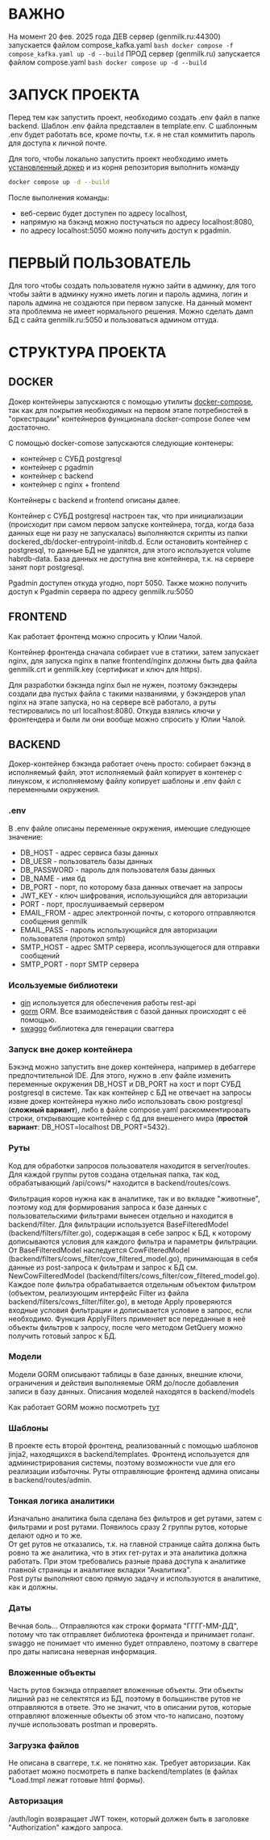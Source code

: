 # ВАЖНО

На момент 20 фев. 2025 года ДЕВ сервер (genmilk.ru:44300) запускается файлом compose_kafka.yaml ```bash docker compose -f compose_kafka.yaml up -d --build``` ПРОД сервер (genmilk.ru) запускается файлом compose.yaml ```bash docker compose up -d --build```


# ЗАПУСК ПРОЕКТА  

Перед тем как запустить проект, необходимо создать .env файл в папке backend. Шаблон .env файла представлен в template.env. С шаблонным .env будет работать все, кроме почты, т.к. я не стал коммитить пароль для доступа к личной почте.  

Для того, чтобы локально запустить проект необходимо иметь [установленный докер](https://docs.docker.com/engine/install/) и из корня репозитория выполнить команду  

``` bash
docker compose up -d --build
```

После выполнения команды:  

- веб-сервис будет доступен по адресу localhost,  
- напрямую на бэкэнд можно постучаться по адресу localhost:8080,  
- по адресу localhost:5050 можно получить доступ к pgadmin.  

# ПЕРВЫЙ ПОЛЬЗОВАТЕЛЬ  

Для того чтобы создать пользователя нужно зайти в админку, для того чтобы зайти в админку нужно иметь логин и пароль админа, логин и пароль админа не создаются при первом запуске. На данный момент эта проблемма не имеет нормального решения. Можно сделать дамп БД с сайта genmilk.ru:5050 и пользоваться админом оттуда.  

# СТРУКТУРА ПРОЕКТА  

## DOCKER  

Докер контейнеры запускаются с помощью утилиты [docker-compose](https://docs.docker.com/compose/), так как для покрытия необходимых на первом этапе потребностей в "оркестрации" контейнеров функционала docker-compose более чем достаточно.  

С помощью docker-comose запускаются следующие контенеры:  

- контейнер с СУБД postgresql  
- контейнер с pgadmin  
- контейнер с backend
- контейнер с nginx + frontend  

Контейнеры с backend и frontend описаны далее.  
  
Контейнер с СУБД postgresql настроен так, что при инициализации (происходит при самом первом запуске контейнера, тогда, когда база данных еще ни разу не запускалась) выполняются скрипты из папки dockered_db/docker-entrypoint-initdb.d. Если остановить контейнер с postgresql, то данные БД не удалятся, для этого используется volume habrdb-data. База данных не доступна вне контейнера, т.к. на сервере занят порт postgresql.  
  
Pgadmin доступен откуда угодно, порт 5050. Также можно получить доступ к Pgadmin сервера по адресу genmilk.ru:5050

## FRONTEND  

Как работает фронтенд можно спросить у Юлии Чалой.  
  
Контейнер фронтенда сначала собирает vue в статики, затем запускает nginx, для запуска nginx в папке frontend/nginx должны быть два файла genmilk.crt и genmilk.key (сертификат и ключ для https).  
  
Для разработки бэкэнда nginx был не нужен, поэтому бэкэндеры создали два пустых файла с такими названиями, у бэкэндеров упал nginx на этапе запуска, но на сервере всё работало, а руты тестировались по url localhost:8080. Откуда взялись ключи у фронтендера и были ли они вообще можно спросить у Юлии Чалой.

## BACKEND  

Докер-контейнер бэкэнда работает очень просто: собирает бэкэнд в исполняемый файл, этот исполняемый файл копирует в контенер с линуксом, к исполняемому файлу копирует шаблоны и .env файл с переменными окружения.  

### .env  

В .env файле описаны переменные окружения, имеющие следующее значение:  

- DB_HOST - адрес сервиса базы данных
- DB_UESR - пользователь базы данных  
- DB_PASSWORD - пароль для пользователя базы данных  
- DB_NAME - имя бд  
- DB_PORT - порт, по которому база данных отвечает на запросы  
- JWT_KEY - ключ шифрования, использующийся для авторизации  
- PORT - порт, прослушиваемый сервером  
- EMAIL_FROM - адрес электронной почты, с которого отправляются сообщения genmilk
- EMAIL_PASS - пароль использующийся для авторизации пользователя (протокол smtp)
- SMTP_HOST - адрес SMTP сервера, исопльзующегося для отправки сообщений  
- SMTP_PORT - порт SMTP сервера  

### Исользуемые библиотеки  

- [gin](https://gin-gonic.com/) используется для обеспечения работы rest-api  
- [gorm](https://gorm.io/) ORM. Все взаимодействия с базой данных происходят с её помощью.  
- [swaggo](https://github.com/swaggo/swag) библиотека для генерации сваггера  

### Запуск вне докер контейнера  
  
Бэкэнд можно запустить вне докер контейнера, например в дебаггере предпочтительной IDE. Для этого, нужно в .env файле изменить переменные окружения DB_HOST и DB_PORT на хост и порт СУБД postgresql в системе. Так как контейнер с БД не отвечает на запросы извне докер контейнера нужно либо использовать свою postgresql (**сложный вариант**), либо в файле compose.yaml раскомментировать строки, открывающие контейнер с бд для внешенего мира (**простой вариант**: DB_HOST=localhost DB_PORT=5432).  

### Руты  

Код для обработки запросов пользователя находится в server/routes. Для каждой группы рутов создана отдельная папка, так код, обрабатывающий /api/cows/* находится в backend/routes/cows.  

Фильтрация коров нужна как в аналитике, так и во вкладке "животные", поэтому код для формирования запроса к базе данных с пользовательскими фильтрами вынесен отдельно и находится в backend/filter. Для фильтрации используется BaseFilteredModel (backend/filters/filter.go), содержащая в себе запрос к БД, к которому дописываются условия для каждого фильтра и параметры фильтрации. От BaseFilteredModel наследуется CowFilteredModel (backend/filters/cows_filter/cow_filtered_model.go), принимающая в себя данные из post-запроса к фильтрам и запрос к БД см. NewCowFilteredModel (backend/filters/cows_filter/cow_filtered_model.go). Каждое поле фильтра обрабатывается отдельным объектом фильтром (объектом, реализующим интерфейс Filter из файла backend/filters/cows_filter/filter.go), в методе Apply проверяются входные условия фильтрации и дописывается условие в запрос, если необходимо. Функция ApplyFilters применяет все переданные в неё объекты фильтров к запросу, после чего методом GetQuery можно получить готовый запрос к БД.  

### Модели  

Модели GORM описывают таблицы в базе данных, внешние ключи, ограничения и действия выполняемые ORM до/после добавления записи в базу данных.  Описания моделей находятся в backend/models

Как работает GORM можно посмотреть [тут](https://gorm.io/)  

### Шаблоны  

В проекте есть второй фронтенд, реализованный с помощью шаблонов jinja2, находящихся в backend/templates. Фронтенд используется для администрирования системы, поэтому возможности vue для его реализации избыточны. Руты отправляющие фронтенд админа описаны в backend/routes/admin.

### Тонкая логика аналитики  

Изначально аналитика была сделана без фильтров и get рутами, затем с фильтрами и post рутами. Появилось сразу 2 группы рутов, которые делают одно и то же.  
От get рутов не отказались, т.к. на главной странице сайта должна быть ровно та же аналитика, что в этих гет-рутах и эта аналитика должна работать. При этом требовались разные права доступа к аналитике главной страницы и аналитике вкладки "Аналитика".  
Post руты выполняют свою прямую задачу и используются в аналитике, как и должны.

### Даты  

Вечная боль... Отправляются как строки формата "ГГГГ-ММ-ДД", потому что так отправляет библиотека фронтенда и принимает голанг. swaggo не понимает что именно будет отправлено, поэтому в сваггере про даты написана неверная информация.

### Вложенные объекты  

Часть рутов бэкэнда отправляет вложенные объекты. Эти объекты лишний раз не селектятся из БД, поэтому в большинстве рутов не отправляются в ответе. Это не значит, что в описании рутов, которые отправляют вложенные объекты об этом что-то написано, поэтому лучше использовать postman и проверять.  

### Загрузка файлов  

Не описана в сваггере, т.к. не понятно как. Требует авторизации. Как работает можно посмотреть в папке backend/templates (в файлах *Load.tmpl лежат готовые html формы).  

### Авторизация  

/auth/login возвращает JWT токен, который должен быть в заголовке "Authorization" каждого запроса.
